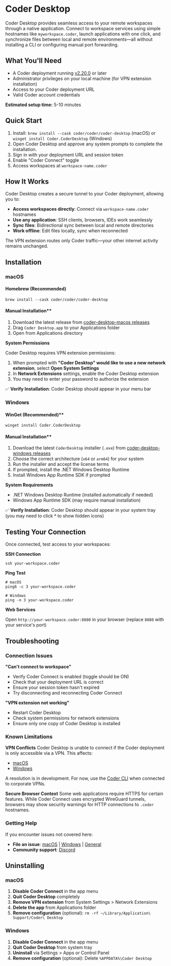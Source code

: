 # Coder Desktop

Coder Desktop provides seamless access to your remote workspaces through a native application. Connect to workspace services using simple hostnames like `myworkspace.coder`, launch applications with one click, and synchronize files between local and remote environments—all without installing a CLI or configuring manual port forwarding.

## What You'll Need

- A Coder deployment running [v2.20.0](https://github.com/coder/coder/releases/tag/v2.20.0) or later
- Administrator privileges on your local machine (for VPN extension installation)
- Access to your Coder deployment URL
- Valid Coder account credentials

**Estimated setup time:** 5-10 minutes

## Quick Start

1. Install: `brew install --cask coder/coder/coder-desktop` (macOS) or `winget install Coder.CoderDesktop` (Windows)
1. Open Coder Desktop and approve any system prompts to complete the installation.
1. Sign in with your deployment URL and session token
1. Enable "Coder Connect" toggle
1. Access workspaces at `workspace-name.coder`

## How It Works

Coder Desktop creates a secure tunnel to your Coder deployment, allowing you to:

- **Access workspaces directly**: Connect via `workspace-name.coder` hostnames
- **Use any application**: SSH clients, browsers, IDEs work seamlessly
- **Sync files**: Bidirectional sync between local and remote directories
- **Work offline**: Edit files locally, sync when reconnected

The VPN extension routes only Coder traffic—your other internet activity remains unchanged.

## Installation

<div class="tabs">

### macOS

<div class="tabs">

#### Homebrew (Recommended)

```shell
brew install --cask coder/coder/coder-desktop
```

#### Manual Installation**

1. Download the latest release from [coder-desktop-macos releases](https://github.com/coder/coder-desktop-macos/releases)
1. Drag `Coder Desktop.app` to your Applications folder
1. Open from Applications directory

</div>

**System Permissions**

Coder Desktop requires VPN extension permissions:

1. When prompted with **"Coder Desktop" would like to use a new network extension**, select **Open System Settings**
1. In **Network Extensions** settings, enable the Coder Desktop extension
1. You may need to enter your password to authorize the extension

✅ **Verify Installation**: Coder Desktop should appear in your menu bar

### Windows

<div class="tabs">

#### WinGet (Recommended)**

```shell
winget install Coder.CoderDesktop
```

#### Manual Installation**

1. Download the latest `CoderDesktop` installer (`.exe`) from [coder-desktop-windows releases](https://github.com/coder/coder-desktop-windows/releases)
1. Choose the correct architecture (`x64` or `arm64`) for your system
1. Run the installer and accept the license terms
1. If prompted, install the .NET Windows Desktop Runtime
1. Install Windows App Runtime SDK if prompted

</div>

**System Requirements**

- .NET Windows Desktop Runtime (installed automatically if needed)
- Windows App Runtime SDK (may require manual installation)

✅ **Verify Installation**: Coder Desktop should appear in your system tray (you may need to click **^** to show hidden icons)

</div>

## Testing Your Connection

Once connected, test access to your workspaces:

**SSH Connection**
```shell
ssh your-workspace.coder
```

**Ping Test**
```shell
# macOS
ping6 -c 3 your-workspace.coder

# Windows
ping -n 3 your-workspace.coder
```

**Web Services**

Open `http://your-workspace.coder:8080` in your browser (replace `8080` with your service's port)

## Troubleshooting

### Connection Issues

**"Can't connect to workspace"**
- Verify Coder Connect is enabled (toggle should be ON)
- Check that your deployment URL is correct
- Ensure your session token hasn't expired
- Try disconnecting and reconnecting Coder Connect

**"VPN extension not working"**
- Restart Coder Desktop
- Check system permissions for network extensions
- Ensure only one copy of Coder Desktop is installed

### Known Limitations

**VPN Conflicts**
Coder Desktop is unable to connect if the Coder deployment is only accessible via a VPN. This affects:
- [macOS](https://github.com/coder/coder-desktop-macos/issues/201)
- [Windows](https://github.com/coder/coder-desktop-windows/issues/147)

A resolution is in development. For now, use the [Coder CLI](../cli.md) when connected to corporate VPNs.

**Secure Browser Context**
Some web applications require HTTPS for certain features. While Coder Connect uses encrypted WireGuard tunnels, browsers may show security warnings for HTTP connections to `.coder` hostnames.

### Getting Help

If you encounter issues not covered here:

- **File an issue**: [macOS](https://github.com/coder/coder-desktop-macos/issues) | [Windows](https://github.com/coder/coder-desktop-windows/issues) | [General](https://github.com/coder/coder/issues)
- **Community support**: [Discord](https://coder.com/chat)

## Uninstalling

<div class="tabs">

### macOS

1. **Disable Coder Connect** in the app menu
2. **Quit Coder Desktop** completely
3. **Remove VPN extension** from System Settings > Network Extensions
4. **Delete the app** from Applications folder
5. **Remove configuration** (optional): `rm -rf ~/Library/Application\ Support/Coder\ Desktop`

### Windows

1. **Disable Coder Connect** in the app menu
2. **Quit Coder Desktop** from system tray
3. **Uninstall** via Settings > Apps or Control Panel
4. **Remove configuration** (optional): Delete `%APPDATA%\Coder Desktop`

</div>

